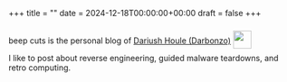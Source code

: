+++
title =  ""
date = 2024-12-18T00:00:00+00:00
draft = false
+++

beep cuts is the personal blog of [Dariush Houle (Darbonzo)](mailto:darius@x64.ooo) 
<a href="https://www.linkedin.com/in/dariushoule/" target=blank>
    <img src="/img/linkedin.svg" width=32 height=32 style="display: inline-block; position: relative; top: 9px;" />
</a>

I like to post about reverse engineering, guided malware teardowns, and retro computing.
